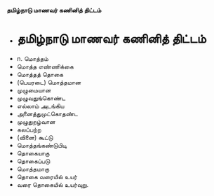 **தமிழ்நாடு மாணவர் கணினித் திட்டம்**
- # தமிழ்நாடு மாணவர் கணினித் திட்டம்
- n. மொத்தம்
- மொத்த எண்ணிக்கை
- மொத்தத் தொகை
- (பெயரடை) மொத்தமான
- முழுமையான
- முழுவதுங்கொண்ட
- எல்லாம் அடங்கிய
- அனைத்துமுட்கொதண்ட
- முழுதுறழ்வான
- கலப்பற்ற
- (வினை) கூட்டு
- மொத்தங்கண்டுபிடி
- தொகையாகு
- தொகைப்படு
- மொத்தமாகு
- தொகை வரையில் உயர்
- வரை தொகையில் உயர்வுறு.

